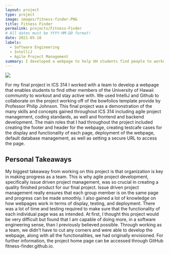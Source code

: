 ```yaml
---
layout: project
type: project
image: images/fitness-finder.PNG
title: Fitness Finder
permalink: projects/Fitness-Finder
# All dates must be YYYY-MM-DD format!
date: 2021-05-10
labels:
  - Software Engineering
  - IntelliJ
  - Agile Project Management
summary: I developed a webpage to help UH students find people to workout with for my final project in ICS 314.
---
```


<img class="ui image" src="{{ site.baseurl }}/images/sessions.PNG">

For my final project in ICS 314 I worked with a team to develop a webpage that enables students to find other members of the University of Hawaii community to workout and stay active with. We used IntelliJ and Github to collaborate on the project working off of the bowfolios template provide by Professor Philip Johnson. This final project was a demonstration of the many skills and concepts gained throughout ICS 314 including agile project management, coding standards, as well and frontend and backend development. The main roles that I had throughout the project included creating the footer and header for the webpage, creating testcafe cases for the display and functionality of each page, deployment of the webpage, default database management, as well as setting a secure URL to access the page. 

## Personal Takeaways
My biggest takeaway from working on this project is that organization is key in making progress as a team. This is why agile project development, specifically issue driven project management, was so crucial in creating a quality finished product for our final project. Issue driven project management really ensures that each group member is on the same page and progress can be made smoothly. I also gained a lot of knowledge on how webpages work in terms of display, testing, and deployment. There was a lot of time and testing required to make sure that the functionality of each individual page was as intended. At first, I thought this project would be very difficult but found that I am capable of doing more, in a software engineering sense, than I previously believed possible. Through working as a team, we didn't have to cut any corners and were able to develop the webpage, along with all the functionalities, we had originally envisioned. For further information, the project home page can be accessed through GitHub fitness-finder.github.io.


